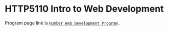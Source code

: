 # HTTP5110 Intro to Web Development

Program page link is [`Humber Web Development Program`](https://mediaarts.humber.ca/programs/web-development.html) .
